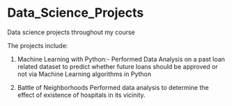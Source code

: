 # Data_Science_Projects
Data science projects throughout my course

The projects include:
1) Machine Learning with Python:- 
Performed Data Analysis on a past loan related dataset to predict whether future loans should be approved or not via Machine Learning algorithms in Python

2) Battle of Neighborhoods
Performed data analysis to determine the effect of existence of hospitals in its vicinity.
